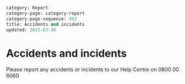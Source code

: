 ```meta
category: Report
category-page: category-report
category-page-sequence: 002
title: Accidents and incidents
updated: 2025-03-30
```

# Accidents and incidents

Please report any accidents or incidents to our Help Centre on 0800 00 6060
